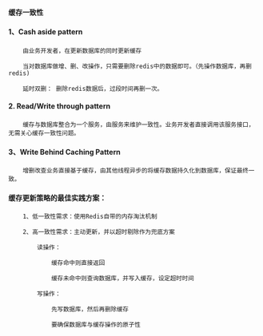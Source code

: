 #### 缓存一致性
#### 1、Cash aside pattern
```
    由业务开发者，在更新数据库的同时更新缓存

    当对数据库做增、删、改操作，只需要删除redis中的数据即可。（先操作数据库，再删redis)

    延时双删： 删除redis数据后，过段时间再删一次。
```

#### 2. Read/Write through pattern
```
    缓存与数据库整合为一个服务，由服务来维护一致性。业务开发者直接调用该服务接口，无需关心缓存一致性问题。
```

#### 3、Write Behind Caching Pattern
```
    增删改查业务直接基于缓存，由其他线程异步的将缓存数据持久化到数据库，保证最终一致。
```


#### 缓存更新策略的最佳实践方案：
```
    1、低一致性需求：使用Redis自带的内存淘汰机制

    2、高一致性需求：主动更新，并以超时剔除作为兜底方案

        读操作：

            缓存命中则直接返回

            缓存未命中则查询数据库，并写入缓存，设定超时时间

        写操作：

            先写数据库，然后再删除缓存

            要确保数据库与缓存操作的原子性

```

